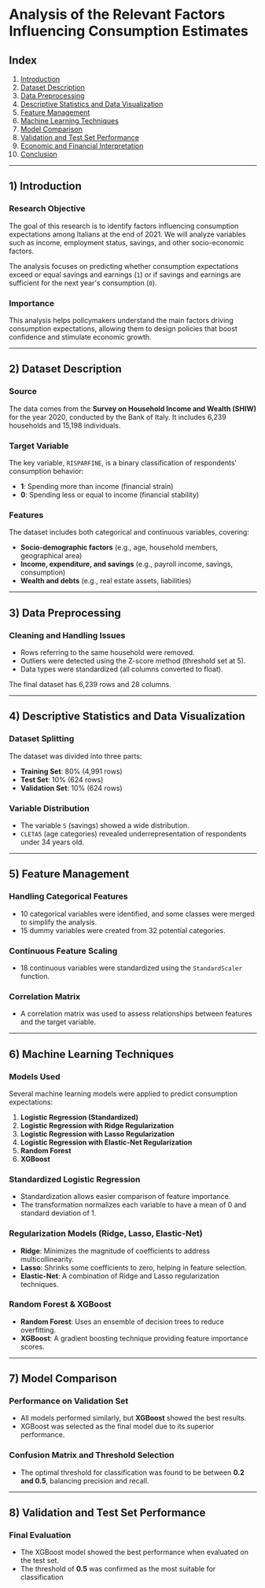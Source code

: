 # Analysis of the Relevant Factors Influencing Consumption Estimates

## Index
1. [Introduction](#introduction)
2. [Dataset Description](#dataset-description)
3. [Data Preprocessing](#data-preprocessing)
4. [Descriptive Statistics and Data Visualization](#descriptive-statistics-and-data-visualization)
5. [Feature Management](#feature-management)
6. [Machine Learning Techniques](#machine-learning-techniques)
7. [Model Comparison](#model-comparison)
8. [Validation and Test Set Performance](#validation-and-test-set-performance)
9. [Economic and Financial Interpretation](#economic-and-financial-interpretation)
10. [Conclusion](#conclusion)

---

## 1) Introduction

### Research Objective
The goal of this research is to identify factors influencing consumption expectations among Italians at the end of 2021. We will analyze variables such as income, employment status, savings, and other socio-economic factors.

The analysis focuses on predicting whether consumption expectations exceed or equal savings and earnings (`1`) or if savings and earnings are sufficient for the next year's consumption (`0`).

### Importance
This analysis helps policymakers understand the main factors driving consumption expectations, allowing them to design policies that boost confidence and stimulate economic growth.

---

## 2) Dataset Description

### Source
The data comes from the **Survey on Household Income and Wealth (SHIW)** for the year 2020, conducted by the Bank of Italy. It includes 6,239 households and 15,198 individuals.

### Target Variable
The key variable, `RISPARFINE`, is a binary classification of respondents' consumption behavior:
- **1**: Spending more than income (financial strain)
- **0**: Spending less or equal to income (financial stability)

### Features
The dataset includes both categorical and continuous variables, covering:
- **Socio-demographic factors** (e.g., age, household members, geographical area)
- **Income, expenditure, and savings** (e.g., payroll income, savings, consumption)
- **Wealth and debts** (e.g., real estate assets, liabilities)

---

## 3) Data Preprocessing

### Cleaning and Handling Issues
- Rows referring to the same household were removed.
- Outliers were detected using the Z-score method (threshold set at 5).
- Data types were standardized (all columns converted to float).

The final dataset has 6,239 rows and 28 columns.

---

## 4) Descriptive Statistics and Data Visualization

### Dataset Splitting
The dataset was divided into three parts:
- **Training Set**: 80% (4,991 rows)
- **Test Set**: 10% (624 rows)
- **Validation Set**: 10% (624 rows)

### Variable Distribution
- The variable `S` (savings) showed a wide distribution.
- `CLETA5` (age categories) revealed underrepresentation of respondents under 34 years old.

---

## 5) Feature Management

### Handling Categorical Features
- 10 categorical variables were identified, and some classes were merged to simplify the analysis.
- 15 dummy variables were created from 32 potential categories.

### Continuous Feature Scaling
- 18 continuous variables were standardized using the `StandardScaler` function.

### Correlation Matrix
- A correlation matrix was used to assess relationships between features and the target variable.

---

## 6) Machine Learning Techniques

### Models Used
Several machine learning models were applied to predict consumption expectations:
1. **Logistic Regression (Standardized)**  
2. **Logistic Regression with Ridge Regularization**  
3. **Logistic Regression with Lasso Regularization**  
4. **Logistic Regression with Elastic-Net Regularization**  
5. **Random Forest**  
6. **XGBoost**

### Standardized Logistic Regression
- Standardization allows easier comparison of feature importance.
- The transformation normalizes each variable to have a mean of 0 and standard deviation of 1.

### Regularization Models (Ridge, Lasso, Elastic-Net)
- **Ridge**: Minimizes the magnitude of coefficients to address multicollinearity.
- **Lasso**: Shrinks some coefficients to zero, helping in feature selection.
- **Elastic-Net**: A combination of Ridge and Lasso regularization techniques.

### Random Forest & XGBoost
- **Random Forest**: Uses an ensemble of decision trees to reduce overfitting.
- **XGBoost**: A gradient boosting technique providing feature importance scores.

---

## 7) Model Comparison

### Performance on Validation Set
- All models performed similarly, but **XGBoost** showed the best results.
- XGBoost was selected as the final model due to its superior performance.

### Confusion Matrix and Threshold Selection
- The optimal threshold for classification was found to be between **0.2 and 0.5**, balancing precision and recall.

---

## 8) Validation and Test Set Performance

### Final Evaluation
- The XGBoost model showed the best performance when evaluated on the test set.
- The threshold of **0.5** was confirmed as the most suitable for classification
